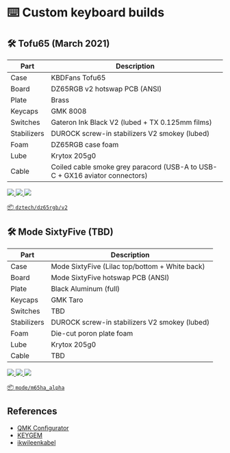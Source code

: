 # ⌨️ Custom keyboard builds

## 🛠️ Tofu65 (March 2021)

| Part        | Description                                                                 |
|-------------|-----------------------------------------------------------------------------|
| Case        | KBDFans Tofu65                                                              |
| Board       | DZ65RGB v2 hotswap PCB (ANSI)                                               |
| Plate       | Brass                                                                       |
| Keycaps     | GMK 8008                                                                    |
| Switches    | Gateron Ink Black V2 (lubed + TX 0.125mm films)                             |
| Stabilizers | DUROCK screw-in stabilizers V2 smokey (lubed)                               |
| Foam        | DZ65RGB case foam                                                           |
| Lube        | Krytox 205g0                                                                |
| Cable       | Coiled cable smoke grey paracord (USB-A to USB-C + GX16 aviator connectors) |

<a href="https://i.imgur.com/b7c5DSF.jpg"><img src="https://i.imgur.com/b7c5DSFt.jpg">
<a href="https://i.imgur.com/jMfD2LG.jpg"><img src="https://i.imgur.com/jMfD2LGt.jpg">
<a href="https://i.imgur.com/PhP7zrc.jpg"><img src="https://i.imgur.com/PhP7zrct.jpg">

📦 [`dztech/dz65rgb/v2`](https://config.qmk.fm/#/dztech/dz65rgb/v2/LAYOUT_65_ansi)

## 🛠️ Mode SixtyFive (TBD)

| Part        | Description                                    |
|-------------|------------------------------------------------|
| Case        | Mode SixtyFive (Lilac top/bottom + White back) |
| Board       | Mode SixtyFive hotswap PCB (ANSI)              |
| Plate       | Black Aluminum (full)                          |
| Keycaps     | GMK Taro                                       |
| Switches    | TBD                                            |
| Stabilizers | DUROCK screw-in stabilizers V2 smokey (lubed)  |
| Foam        | Die-cut poron plate foam                       |
| Lube        | Krytox 205g0                                   |
| Cable       | TBD                                            |

<a href="https://via.placeholder.com/160x90.png?text=TBD"><img src="https://via.placeholder.com/160x90.png?text=TBD">
<a href="https://via.placeholder.com/160x90.png?text=TBD"><img src="https://via.placeholder.com/160x90.png?text=TBD">
<a href="https://via.placeholder.com/160x90.png?text=TBD"><img src="https://via.placeholder.com/160x90.png?text=TBD">

📦 [`mode/m65ha_alpha`](https://config.qmk.fm/#/mode/m65ha_alpha/LAYOUT_all)

## References

- [QMK Configurator](https://config.qmk.fm/)
- [KEYGEM](https://keygem.store/)
- [ikwileenkabel](https://www.ikwileenkabel.nl/)
